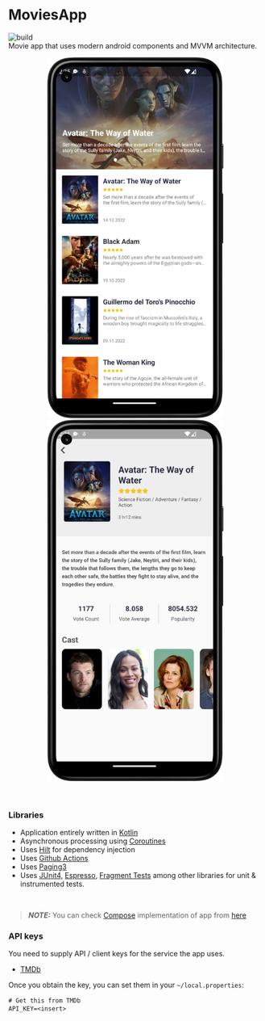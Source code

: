 # MoviesApp
![build](https://github.com/OzcanAlasalvar/MoviesApp/actions/workflows/android_build.yml/badge.svg)
<br>
Movie app that uses modern android components and MVVM architecture.
<br>

<p align="center">
  <img src="https://github.com/OzcanAlasalvar/MoviesApp/blob/main/art/home.png" width="350">
  <img src="https://github.com/OzcanAlasalvar/MoviesApp/blob/main/art/detail.png" width="350">
</p>


<br>


### Libraries

- Application entirely written in [Kotlin](https://kotlinlang.org)
- Asynchronous processing using [Coroutines](https://kotlin.github.io/kotlinx.coroutines/)
- Uses [Hilt](https://developer.android.com/training/dependency-injection/hilt-android) for dependency injection
- Uses [Github Actions](https://docs.github.com/en/actions/learn-github-actions)
- Uses [Paging3](https://developer.android.com/topic/libraries/architecture/paging/v3-overview)
- Uses [JUnit4](https://developer.android.com/training/testing/junit-rules), [Espresso](https://developer.android.com/training/testing/espresso), [Fragment Tests](https://developer.android.com/guide/fragments/test) among other libraries for unit & instrumented tests.

<br>

> **_NOTE:_** You can check [Compose](https://developer.android.com/jetpack/compose?gclid=CjwKCAiAhqCdBhB0EiwAH8M_GrMEjOEbwExgFLdJeDkdX78_DMaJ7G2tOnKxX5jO4l3SPqZF38oFkRoCyb8QAvD_BwE&gclsrc=aw.ds) implementation of app from [here](https://github.com/OzcanAlasalvar/MoviesApp/tree/compose-main)


### API keys

You need to supply API / client keys for the service the app uses.

- [TMDb](https://developers.themoviedb.org)

Once you obtain the key, you can set them in your `~/local.properties`:

```
# Get this from TMDb
API_KEY=<insert>
```
